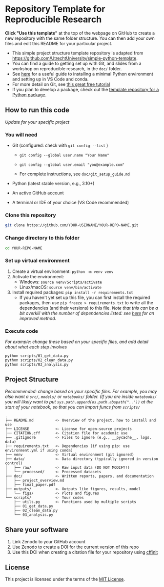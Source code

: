 # Repository Template for Reproducible Research

**Click "Use this template"** at the top of the webpage on GitHub to create a new repository with the same folder structure. You can then add your own files and edit this README for your particular project.

- This simple project structure template repository is adapted from https://github.com/UtrechtUniversity/simple-python-template. 
- You can find a guide to getting set up with Git, and slides from a workshop on reproducible research, in the `doc/` folder.
- See [here](https://github.com/DenisMot/Python-minimal-install) for a useful guide to installing a minimal Python environment and setting up in VS Code and conda.
- For more detail on Git, see [this great free tutorial](https://swcarpentry.github.io/git-novice/) 
- If you plan to develop a package, check out the [template repository for a Python package](https://github.com/UtrechtUniversity/re-python-package).

## How to run this code 

*Update for your specific project*

### You will need

-   Git (configured: check with `git config --list` )

    -   `git config --global user.name "Your Name"`

    -   `git config --global user.email "you@example.com"`

    -   For complete instructions, see `doc/git_setup_guide.md`

-   Python (latest stable version, e.g., 3.10+)

-   An active GitHub account

-   A terminal or IDE of your choice (VS Code recommended)

### Clone this repository 

```sh
git clone https://github.com/YOUR-USERNAME/YOUR-REPO-NAME.git
```

### Change directory to this folder

```sh
cd YOUR-REPO-NAME
```

### Set up virtual environment
1. Create a virtual environment: `python -m venv venv`
2. Activate the environment:
    - Windows: `source venv/Scripts/activate`
    - Linux/macOS: `source venv/bin/activate` 
3. Install required packages: `pip install -r requirements.txt`
    - If you haven't yet set up this file, you can first install the required packages, then use `pip freeze > requirements.txt` to write all the dependencies (and their versions) to this file. *Note that this can be a bit overkill with the number of dependencies listed: see [here](https://calmcode.io/course/pip-tools/compile) for an improved method.*

### Execute code
*For example: change these based on your specific files, and add detail about what each step involves*
```
python scripts/01_get_data.py
python scripts/02_clean_data.py
python scripts/03_analysis.py
```

## Project Structure
*Recommended: change based on your specific files. For example, you may also want a `src/`, `models/` or `notebooks/` folder. (If you are inside `notebooks/` you will likely want to put `sys.path.append(os.path.abspath(".."))` at the start of your notebook, so that you can import funcs from `scripts/`*

```
.
├── README.md          <- Overview of the project, how to install and use 
├── LICENSE            <- License for open-source projects
│── CITATION.cff       <- Citation file for academic use
├── .gitignore         <- Files to ignore (e.g., __pycache__, logs, data)
├── requirements.txt   <- Dependencies (if using pip: use environment.yml if using conda)
├── venv               <- Virtual environment (git ignored)
├── data/              <- Data directory (typically ignored in version control)
│   ├── raw/           <- Raw input data (DO NOT MODIFY!)
│   └── processed/     <- Processed datasets
├── doc/               <- Written reports, papers, and documentation
│   ├── project_overview.md
│   ├── final_paper.pdf
├── outputs/           <- Outputs like figures, results, model
│   └── figs/          <- Plots and figures
└── scripts/           <- Your codes
    ├── utils.py       <- Functions used by multiple scripts
    ├── 01_get_data.py
    ├── 02_clean_data.py
    └── 03_analysis.py

```

## Share your software

1. Link Zenodo to your GitHub account
2. Use Zenodo to create a DOI for the current version of this repo
2. Use this DOI when creating a citation file for your repository using [cffinit](https://citation-file-format.github.io/cff-initializer-javascript/#/)

## License

This project is licensed under the terms of the [MIT License](/LICENSE).
